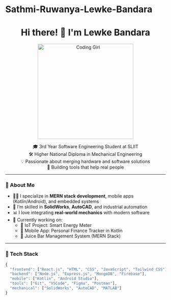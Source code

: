 # Sathmi-Ruwanya-Lewke-Bandara
<!-- GitHub README for a Software Engineering + Mechanical Engineering Student -->

<h1 align="center">Hi there! 👋 I'm Lewke Bandara</h1>

<p align="center">
  <img src="https://i.pinimg.com/originals/64/d8/30/64d830634f4813520cf9d3f79b3a7b71.gif" alt="Coding Girl" width="300"/>
</p>

<p align="center">
  🎓 3rd Year Software Engineering Student at SLIIT <br>
  🛠️ Higher National Diploma in Mechanical Engineering <br>
  💡 Passionate about merging hardware and software solutions <br>
  🔧 Building tools that help real people
</p>

---

### 🚀 About Me
- 🧑‍💻 I specialize in **MERN stack development**, mobile apps (Kotlin/Android), and embedded systems
- 🔩 I’m skilled in **SolidWorks**, **AutoCAD**, and industrial automation
- 📊 I love integrating **real-world mechanics** with modern software
- 🌱 Currently working on:
  - 🔋 IoT Project: Smart Energy Meter
  - 💸 Mobile App: Personal Finance Tracker in Kotlin
  - 🧃 Juice Bar Management System (MERN Stack)

---

### 📌 Tech Stack

```javascript
{
  "frontend": ["React.js", "HTML", "CSS", "JavaScript", "Tailwind CSS"],
  "backend": ["Node.js", "Express.js", "MongoDB", "Firebase"],
  "mobile": ["Kotlin", "Android Studio"],
  "tools": ["Git", "VSCode", "Figma", "Postman"],
  "mechanical": ["SolidWorks", "AutoCAD", "MATLAB"]
}
